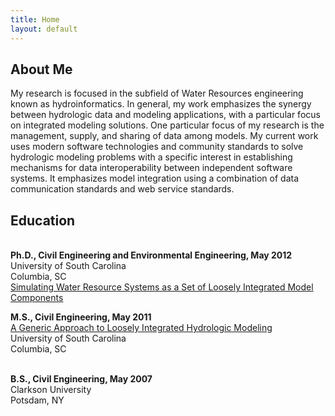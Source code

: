 ```yaml
---
title: Home
layout: default
---
```


## About Me

My research is focused in the subfield of Water Resources engineering known as hydroinformatics. In general, my work emphasizes the synergy between hydrologic data and modeling applications, with a particular focus on integrated modeling solutions. One particular focus of my research is the management, supply, and sharing of data among models. My current work uses modern software technologies and community standards to solve hydrologic modeling problems with a specific interest in establishing mechanisms for data interoperability between independent software systems. It emphasizes model integration using a combination of data communication standards and web service standards. 

<!-- ## Professional Experience
<p> In 2012, I accepted a post doctoral research position at the University of South Carolina under the advisement of <a target="_blank" href="http://www.ce.sc.edu/DeptInfo/Members/Faculty/goodall.html">Jonathan Goodall</a>.  . Part of my research during this appointment was evaluating the use of the Microsoft Azure cloud environment for model hosting. The product of this work is a web portal for <a target="_blank" href="http://swat.tamu.edu/"> Soil and Water Assessment Tool (SWAT)</a> model hosting, storage, and data visualization.</p>
<p> Another aspect of my research is deriving a scalable watershed delineation algorithm.  As watershed areas become larger and elevation resolution becomes finer, it is apparent that our current delineation methods are not satisfactory.  By separating Digital Elevation Model (DEM) processing from the delineation procedure, an efficient algorithm was derived that leverages pre-processed <a target="_blank" href="http://www.horizon-systems.com/nhdplus/">NHD+</a> data.  This algorithm was found to be 2.5 times faster than <a target="_blank" href="http://www.esri.com/software/arcgis/arcgis-for-home">ArcGIS</a> and 2.7 times faster than <a target="_blank" href="http://hydrology.usu.edu/taudem/taudem5.0/index.html">TauDEM</a> when delineating a 39793 sq km basin. </p> 
<p>A more comprehensive list of my current and past work is provided on my <a href="/research">research</a> and <a href="/research_statement">research statement</a> pages. </p> -->

## Education

<br>
<b>Ph.D., Civil Engineering and Environmental Engineering, May 2012</b> <br>
University of South Carolina<br>
Columbia, SC<br>
<a href="download/castronova_dissertation.pdf" target="_blank">Simulating Water Resource Systems as a Set of Loosely Integrated Model Components</a>

<br>

<b>M.S., Civil Engineering, May 2011 </b><br>
<a href="download/castronova_thesis.pdf" target="_blank"> A Generic Approach to Loosely Integrated Hydrologic Modeling</a><br>
University of South Carolina<br>
Columbia, SC<br>

<br>
<b>B.S., Civil Engineering, May 2007</b><br>
Clarkson University<br>
Potsdam, NY<br>


